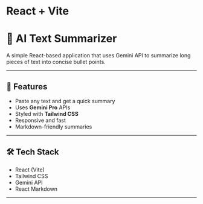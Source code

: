 # React + Vite
# 🧠 AI Text Summarizer

A simple React-based application that uses  Gemini API to summarize long pieces of text into concise bullet points.

---

## 🚀 Features

- Paste any text and get a quick summary
- Uses  **Gemini Pro** APIs
- Styled with **Tailwind CSS**
- Responsive and fast
- Markdown-friendly summaries

---

## 🛠 Tech Stack

- React (Vite)
- Tailwind CSS
- Gemini API
- React Markdown

---


